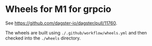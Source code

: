 # Wheels for M1 for grpcio

See https://github.com/dagster-io/dagster/pull/11760.

The wheels are built using `./.github/workflow/wheels.yml` and then checked into the `./wheels` directory.
